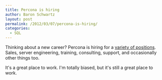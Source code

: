 ```yaml
---
title: Percona is hiring
author: Baron Schwartz
layout: post
permalink: /2012/03/07/percona-is-hiring/
categories:
  - SQL
---
```

Thinking about a new career? Percona is hiring for a [variety of positions][1]. Sales, server engineering, training, consulting, support, and occasionally other things too.

It's a great place to work. I'm totally biased, but it's still a great place to work.

 [1]: http://www.percona.com/about-us/careers/open-positions/
